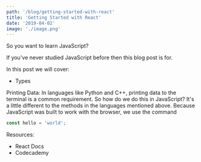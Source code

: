 ```yaml
---
path: '/blog/getting-started-with-react'
title: 'Getting Started with React'
date: '2019-04-02'
image: './image.png'
---
```


So you want to learn JavaScript?

If you've never studied JavaScript before then this blog post is for.

In this post we will cover:
- Types

Printing Data:
In languages like Python and C++, printing data to the terminal is a common requirement. So 
how do we do this in JavaScript? It's a little different to the methods in the languages mentioned
above. Because JavaScript was built to work with the browser, we use the command

```js
const hello = 'world';

```

Resources:
- React Docs
- Codecademy